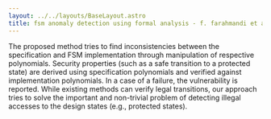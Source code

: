 ```yaml
---
layout: ../../layouts/BaseLayout.astro
title: fsm anomaly detection using formal analysis - f. farahmandi et al., 2017
---
```

The proposed method tries to find inconsistencies between the specification and FSM implementation through manipulation of respective polynomials.
Security properties (such as a safe transition to a protected state) are derived using specification polynomials and verified against implementation polynomials. In a case of a failure, the vulnerability is reported. While existing methods can verify legal transitions, our approach tries to solve the important and non-trivial problem of detecting illegal accesses to the design states (e.g., protected states). 

